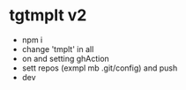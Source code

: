 # tgtmplt v2
- npm i 
- change 'tmplt' in all
- on and setting ghAction
- sett repos (exmpl mb .git/config) and push
- dev

